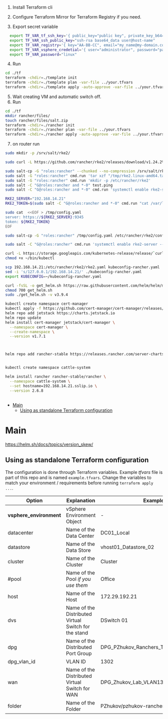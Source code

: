 
1. Install Terraform cli
2. Configure Terraform Mirror for Terraform Registry if you need.


3. Export secret variable
```bash
  export TF_VAR_tf_ssh_key='{ public_key="public key", private_key_b64="base64 private key without line break" }'
  export TF_VAR_ssh_public_key="ssh-rsa base64_data user@host-name"
  export TF_VAR_registry='{ key="AA-BB-CC", email="my_name@my-domain.com" }'
  export TF_VAR_vsphere_credetial='{ user="administrator", password="password", server="vsphere.stend.test" }'
  export TF_VAR_password="linux"
```
4. Run
```bash
cd ./tf
terraform -chdir=./template init
terraform -chdir=./template plan -var-file ../your.tfvars
terraform -chdir=./template apply -auto-approve -var-file ../your.tfvars
```
5. Wait creating VM and automatic switch off.
6. Run
```bash
cd ./tf
mkdir rancher/files/
touch rancher/files/salt.zip
terraform -chdir=./rancher init
terraform -chdir=./rancher plan -var-file ../your.tfvars
terraform -chdir=./rancher apply -auto-approve -var-file ../your.tfvars
```

7. on router run
```bash
sudo mkdir -p /srv/salt/rke2/

sudo curl -L https://github.com/rancher/rke2/releases/download/v1.24.2%2Brke2r/rke2.linux-amd64.tar.gz --output /srv/salt/rke2/rke2.linux-amd64.tar.gz

sudo salt-cp -G "roles:rancher" --chunked --no-compression /srv/salt/rke2/rke2.linux-amd64.tar.gz /tmp/
sudo salt -G "roles:rancher" cmd.run 'tar xzf "/tmp/rke2.linux-amd64.tar.gz" -C "/usr/local"'
sudo salt -G "roles:rancher" cmd.run 'mkdir -p /etc/rancher/rke2'
sudo salt -C "G@roles:rancher and *-0" test.ping
sudo salt -C "G@roles:rancher and *-0" cmd.run 'systemctl enable rke2-server --now'

RKE2_SERVER="192.168.14.21"
RKE2_TOKEN=$(sudo salt -C "G@roles:rancher and *-0" cmd.run "cat /var/lib/rancher/rke2/server/node-token" | tail -1 | sed "s/^\s*\(.*\)/\\1/")

sudo cat  <<EOF > /tmp/config.yaml
server: https://${RKE2_SERVER}:9345
token: ${RKE2_TOKEN}
EOF

sudo salt-cp -G "roles:rancher" /tmp/config.yaml /etc/rancher/rke2/config.yaml

sudo salt -C "G@roles:rancher" cmd.run 'systemctl enable rke2-server --now'
```

```bash
curl -L https://storage.googleapis.com/kubernetes-release/release/`curl -s https://storage.googleapis.com/kubernetes-release/release/stable.txt`/bin/linux/amd64/kubectl -o ~/bin/kubectl
chmod +x ~/bin/kubectl

scp 192.168.14.21:/etc/rancher/rke2/rke2.yaml kubeconfig-rancher.yaml
sed -i 's/127.0.0.1/192.168.14.21/' ./kubeconfig-rancher.yaml
export KUBECONFIG=~/kubeconfig-rancher.yaml

curl -fsSL -o get_helm.sh https://raw.githubusercontent.com/helm/helm/main/scripts/get-helm-3
chmod 700 get_helm.sh
sudo ./get_helm.sh -v v3.9.4

kubectl create namespace cert-manager
kubectl apply -f https://github.com/cert-manager/cert-manager/releases/download/v1.7.1/cert-manager.crds.yaml
helm repo add jetstack https://charts.jetstack.io
helm repo update
helm install cert-manager jetstack/cert-manager \
  --namespace cert-manager \
  --create-namespace \
  --version v1.7.1



helm repo add rancher-stable https://releases.rancher.com/server-charts/stable


kubectl create namespace cattle-system

helm install rancher rancher-stable/rancher \
  --namespace cattle-system \
  --set hostname=192.168.14.21.sslip.io \
  --version 2.6.8
```













## 

- [Main](#main)
    - [Using as standalone Terraform configuration](#using-as-standalone-terraform-configuration)


# Main

https://helm.sh/docs/topics/version_skew/

## Using as standalone Terraform configuration

The configuration is done through Terraform variables. Example *tfvars* file is part of this repo and is named `example.tfvars`. Change the variables to match your environment / requirements before running `terraform apply ...`.

| Option | Explanation | Example |
|--------|-------------|---------|
|**vsphere_environment**|vSphere Environment Object|-|
|datacenter|Name of the Data Center|DC01_Local|
|datastore|Name of the Data Store|vhost01_Datastore_02|
|cluster|Name of the Cluster|Cluster|
|#pool|Name of the Pool *if you use them*|Office|
|host|Name of the Host|172.29.192.21|
|dvs|Name of the Distributed Virtual Switch for the stand|DSwitch 01|
|dpg|Name of the Distributed Port Group|DPG_PZhukov_Ranchers_TF_LAB_VLAN1302|
|dpg_vlan_id|VLAN ID|1302|
|wan|Name of the Distributed Virtual Switch for WAN|DPG_Zhukov_Lab_VLAN13|
|folder|Name of the Folder|PZhukov/pzhukov-rancher-tf|

